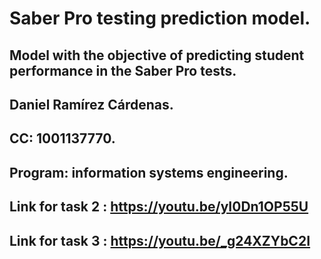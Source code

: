 # Saber Pro testing prediction model.
## Model with the objective of predicting student performance in the Saber Pro tests.
## Daniel Ramírez Cárdenas.
## CC: 1001137770.
## Program: information systems engineering.
## Link for task 2 : https://youtu.be/yI0Dn1OP55U
## Link for task 3 : https://youtu.be/_g24XZYbC2I

